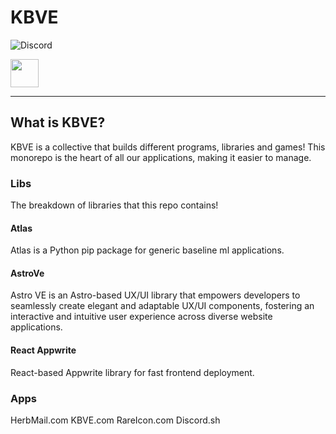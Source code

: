 # KBVE

![Discord](https://img.shields.io/discord/342732838598082562?logo=discord)

<a alt="KBVE Logo" href="https://kbve.com/" target="_blank" rel="noreferrer"><img src="https://raw.githubusercontent.com/KBVE/kbve.com/main/public/assets/img/kbve.png" width="45"></a>

---

## What is KBVE?

KBVE is a collective that builds different programs, libraries and games!
This monorepo is the heart of all our applications, making it easier to manage.

### Libs

The breakdown of libraries that this repo contains!

#### Atlas

Atlas is a Python pip package for generic baseline ml applications.

#### AstroVe

Astro VE is an Astro-based UX/UI library that empowers developers to seamlessly create elegant and adaptable UX/UI components, fostering an interactive and intuitive user experience across diverse website applications. 

#### React Appwrite

React-based Appwrite library for fast frontend deployment.

### Apps

HerbMail.com
KBVE.com
RareIcon.com
Discord.sh